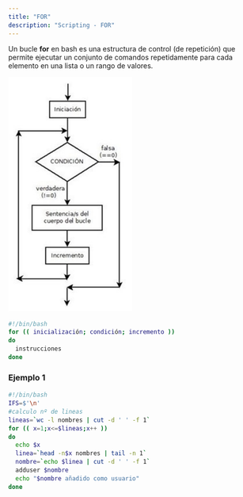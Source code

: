 ```yaml
---
title: "FOR"  
description: "Scripting - FOR"  
---
```


Un bucle **for** en bash es una estructura de control (de repetición) que permite ejecutar un conjunto de comandos repetidamente para cada elemento en una lista o un rango de valores.

![for control](../../../../assets/ut4/for_250x473.png)
```bash
#!/bin/bash
for (( inicialización; condición; incremento ))  
do
  instrucciones
done
```

### Ejemplo 1

```bash
#!/bin/bash
IFS=$'\n'
#calculo nº de lineas
lineas=`wc -l nombres | cut -d ' ' -f 1`
for (( x=1;x<=$lineas;x++ ))
do
  echo $x
  linea=`head -n$x nombres | tail -n 1` 
  nombre=`echo $linea | cut -d ' ' -f 1`
  adduser $nombre
  echo "$nombre añadido como usuario" 
done
```